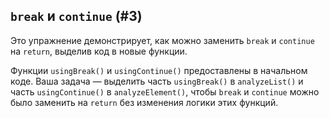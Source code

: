 ## `break` и `continue` (#3)

Это упражнение демонстрирует, как можно заменить `break` и `continue` на `return`, выделив код в новые функции.

Функции `usingBreak()` и `usingContinue()` предоставлены в начальном коде. Ваша задача — выделить часть `usingBreak()` в `analyzeList()` и часть `usingContinue()` в `analyzeElement()`, чтобы `break` и `continue` можно было заменить на `return` без изменения логики этих функций.